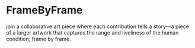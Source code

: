 # FrameByFrame
join a collaborative art piece where each contribution tells a story—a piece of a larger artwork that captures the range and liveliness of the human condition, frame by frame.
